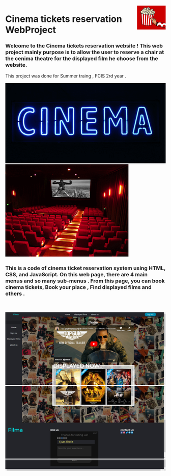 <p><a href=""><img align="right" src="https://github.com/abdalla-am/Cinema-tickets-reservation-WebProject/blob/main/readme_img/popcorn.gif" width="90" /></a></p>

# Cinema tickets reservation WebProject



### Welcome to the Cinema tickets reservation website ! This web project mainly purpose is to allow the user to reserve a chair at the cenima theatre for the displayed film he choose from the website.
 This project was done for Summer traing , FCIS 2rd year . 

 ![](https://github.com/abdalla-am/Cinema-tickets-reservation-WebProject/blob/main/readme_img/cinema.gif)
![](https://github.com/abdalla-am/Cinema-tickets-reservation-WebProject/blob/main/readme_img/theatre.gif)

### This is a code of cinema ticket reservation system using HTML, CSS, and JavaScript. On this web page, there are 4 main menus and so many sub-menus . From this page, you can book cinema tickets, Book your place , Find displayed films and others .

<br>

![picture alt](https://raw.githubusercontent.com/abdalla-am/Cinema-tickets-reservation-WebProject/main/readme_img/Screen%201.png?token=GHSAT0AAAAAACECHYEXXPVZGU5U3QQYEPSYZFQSQUA "Screen 1")
![picture alt](https://raw.githubusercontent.com/abdalla-am/Cinema-tickets-reservation-WebProject/main/readme_img/Screen%202.png?token=GHSAT0AAAAAACECHYEW5XVG2QGT6OJQDCN2ZFQSREQ "Screen 2")
![picture alt](https://raw.githubusercontent.com/abdalla-am/Cinema-tickets-reservation-WebProject/main/readme_img/Screen%203.png?token=GHSAT0AAAAAACECHYEWDVIAFFEHZCUDBHMSZFQSTLA "Screen 3")
